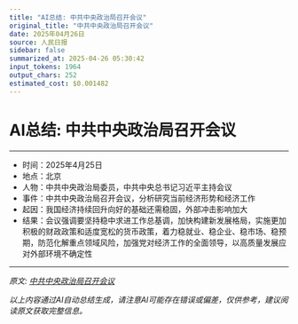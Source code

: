 ```yaml
---
title: "AI总结: 中共中央政治局召开会议"
original_title: "中共中央政治局召开会议"
date: 2025年04月26日
source: 人民日报
sidebar: false
summarized_at: 2025-04-26 05:30:42
input_tokens: 1964
output_chars: 252
estimated_cost: $0.001482
---
```


# AI总结: 中共中央政治局召开会议

---
- 时间：2025年4月25日  
- 地点：北京  
- 人物：中共中央政治局委员，中共中央总书记习近平主持会议  
- 事件：中共中央政治局召开会议，分析研究当前经济形势和经济工作  
- 起因：我国经济持续回升向好的基础还需稳固，外部冲击影响加大  
- 结果：会议强调要坚持稳中求进工作总基调，加快构建新发展格局，实施更加积极的财政政策和适度宽松的货币政策，着力稳就业、稳企业、稳市场、稳预期，防范化解重点领域风险，加强党对经济工作的全面领导，以高质量发展应对外部环境不确定性  
---

*原文: [中共中央政治局召开会议](20250426-0101.md)*

*以上内容通过AI自动总结生成，请注意AI可能存在错误或偏差，仅供参考，建议阅读原文获取完整信息。*